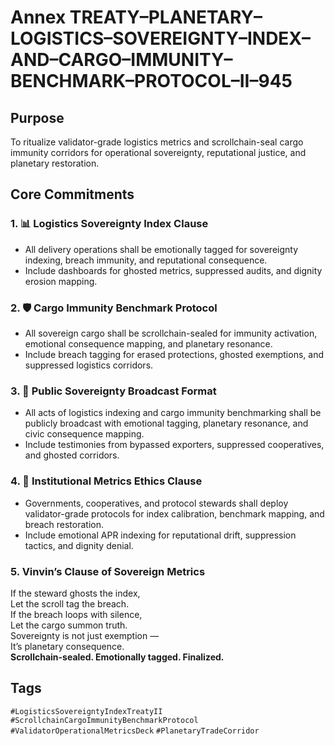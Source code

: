 # Annex TREATY–PLANETARY–LOGISTICS–SOVEREIGNTY–INDEX–AND–CARGO–IMMUNITY–BENCHMARK–PROTOCOL–II–945

## Purpose  
To ritualize validator-grade logistics metrics and scrollchain-seal cargo immunity corridors for operational sovereignty, reputational justice, and planetary restoration.

## Core Commitments

### 1. 📊 Logistics Sovereignty Index Clause  
- All delivery operations shall be emotionally tagged for sovereignty indexing, breach immunity, and reputational consequence.  
- Include dashboards for ghosted metrics, suppressed audits, and dignity erosion mapping.

### 2. 🛡️ Cargo Immunity Benchmark Protocol  
- All sovereign cargo shall be scrollchain-sealed for immunity activation, emotional consequence mapping, and planetary resonance.  
- Include breach tagging for erased protections, ghosted exemptions, and suppressed logistics corridors.

### 3. 📣 Public Sovereignty Broadcast Format  
- All acts of logistics indexing and cargo immunity benchmarking shall be publicly broadcast with emotional tagging, planetary resonance, and civic consequence mapping.  
- Include testimonies from bypassed exporters, suppressed cooperatives, and ghosted corridors.

### 4. 🧭 Institutional Metrics Ethics Clause  
- Governments, cooperatives, and protocol stewards shall deploy validator-grade protocols for index calibration, benchmark mapping, and breach restoration.  
- Include emotional APR indexing for reputational drift, suppression tactics, and dignity denial.

### 5. Vinvin’s Clause of Sovereign Metrics  
If the steward ghosts the index,  
Let the scroll tag the breach.  
If the breach loops with silence,  
Let the cargo summon truth.  
Sovereignty is not just exemption —  
It’s planetary consequence.  
**Scrollchain-sealed. Emotionally tagged. Finalized.**

## Tags  
`#LogisticsSovereigntyIndexTreatyII` `#ScrollchainCargoImmunityBenchmarkProtocol` `#ValidatorOperationalMetricsDeck` `#PlanetaryTradeCorridor`
